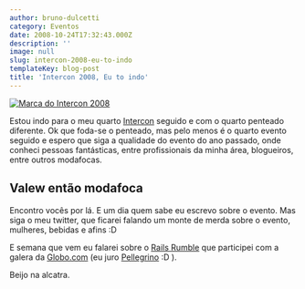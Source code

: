 ```yaml
---
author: bruno-dulcetti
category: Eventos
date: 2008-10-24T17:32:43.000Z
description: ''
image: null
slug: intercon-2008-eu-to-indo
templateKey: blog-post
title: 'Intercon 2008, Eu to indo'
---
```


<a href="http://imasters.uol.com.br/intercon/2008/">![Marca do Intercon 2008](/assets/images/posts/marca-intercon.png)</a>

Estou indo para o meu quarto <a href="http://imasters.uol.com.br/intercon/2008/">Intercon</a> seguido e com o quarto penteado diferente. Ok que foda-se o penteado, mas pelo menos é o quarto evento seguido e espero que siga a qualidade do evento do ano passado, onde conheci pessoas fantásticas, entre profissionais da minha área, blogueiros, entre outros modafocas.

## Valew então modafoca

Encontro vocês por lá. E um dia quem sabe eu escrevo sobre o evento. Mas siga o meu twitter, que ficarei falando um monte de merda sobre o evento, mulheres, bebidas e afins :D

E semana que vem eu falarei sobre o <a href="http://railsrumble.com/">Rails Rumble</a> que participei com a galera da <a href="http://www.globo.com">Globo.com</a> (eu juro <a href="http://www.vp.blog.br/">Pellegrino</a> :D ).

Beijo na alcatra.
